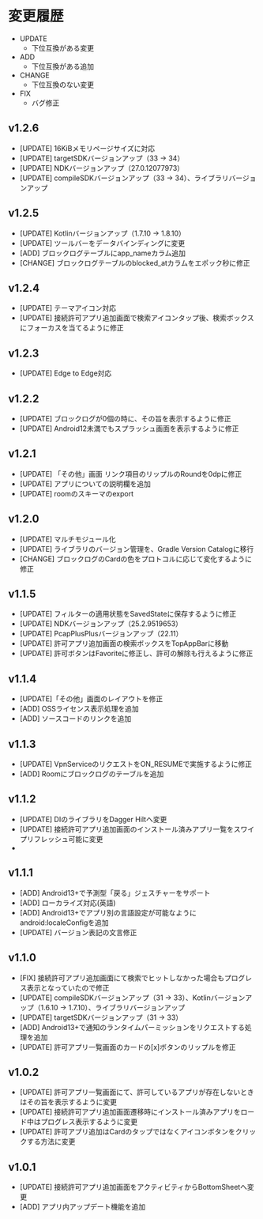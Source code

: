 # 変更履歴

- UPDATE
  - 下位互換がある変更
- ADD
  - 下位互換がある追加
- CHANGE
  - 下位互換のない変更
- FIX
  - バグ修正

## v1.2.6

- [UPDATE] 16KiBメモリページサイズに対応
- [UPDATE] targetSDKバージョンアップ（33 → 34）
- [UPDATE] NDKバージョンアップ（27.0.12077973）
- [UPDATE] compileSDKバージョンアップ（33 → 34）、ライブラリバージョンアップ

## v1.2.5

- [UPDATE] Kotlinバージョンアップ（1.7.10 → 1.8.10）
- [UPDATE] ツールバーをデータバインディングに変更
- [ADD] ブロックログテーブルにapp_nameカラム追加
- [CHANGE] ブロックログテーブルのblocked_atカラムをエポック秒に修正

## v1.2.4

- [UPDATE] テーマアイコン対応
- [UPDATE] 接続許可アプリ追加画面で検索アイコンタップ後、検索ボックスにフォーカスを当てるように修正

## v1.2.3

- [UPDATE] Edge to Edge対応

## v1.2.2

- [UPDATE] ブロックログが0個の時に、その旨を表示するように修正
- [UPDATE] Android12未満でもスプラッシュ画面を表示するように修正

## v1.2.1

- [UPDATE] 「その他」画面 リンク項目のリップルのRoundを0dpに修正
- [UPDATE] アプリについての説明欄を追加
- [UPDATE] roomのスキーマのexport

## v1.2.0

- [UPDATE] マルチモジュール化
- [UPDATE] ライブラリのバージョン管理を、Gradle Version Catalogに移行
- [CHANGE] ブロックログのCardの色をプロトコルに応じて変化するように修正

## v1.1.5

- [UPDATE] フィルターの適用状態をSavedStateに保存するように修正
- [UPDATE] NDKバージョンアップ（25.2.9519653）
- [UPDATE] PcapPlusPlusバージョンアップ（22.11）
- [UPDATE] 許可アプリ追加画面の検索ボックスをTopAppBarに移動
- [UPDATE] 許可ボタンはFavoriteに修正し、許可の解除も行えるように修正

## v1.1.4

- [UPDATE]「その他」画面のレイアウトを修正
- [ADD] OSSライセンス表示処理を追加
- [ADD] ソースコードのリンクを追加

## v1.1.3

- [UPDATE] VpnServiceのリクエストをON_RESUMEで実施するように修正
- [ADD] Roomにブロックログのテーブルを追加

## v1.1.2

- [UPDATE] DIのライブラリをDagger Hiltへ変更
- [UPDATE] 接続許可アプリ追加画面のインストール済みアプリ一覧をスワイプリフレッシュ可能に変更
-

## v1.1.1

- [ADD] Android13+で予測型「戻る」ジェスチャーをサポート
- [ADD] ローカライズ対応(英語)
- [ADD] Android13+でアプリ別の言語設定が可能なようにandroid:localeConfigを追加
- [UPDATE] バージョン表記の文言修正

## v1.1.0

- [FIX] 接続許可アプリ追加画面にて検索でヒットしなかった場合もプログレス表示となっていたので修正
- [UPDATE] compileSDKバージョンアップ（31 → 33）、Kotlinバージョンアップ（1.6.10 → 1.7.10）、ライブラリバージョンアップ
- [UPDATE] targetSDKバージョンアップ（31 → 33）
- [ADD] Android13+で通知のランタイムパーミッションをリクエストする処理を追加
- [UPDATE] 許可アプリ一覧画面のカードの[x]ボタンのリップルを修正

## v1.0.2

- [UPDATE] 許可アプリ一覧画面にて、許可しているアプリが存在しないときはその旨を表示するように変更
- [UPDATE] 接続許可アプリ追加画面遷移時にインストール済みアプリをロード中はプログレス表示するように変更
- [UPDATE] 許可アプリ追加はCardのタップではなくアイコンボタンをクリックする方法に変更

## v1.0.1

- [UPDATE] 接続許可アプリ追加画面をアクティビティからBottomSheetへ変更
- [ADD] アプリ内アップデート機能を追加
